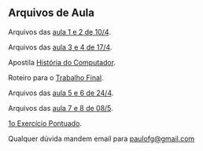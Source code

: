 ## Arquivos de Aula

Arquivos das [aula 1 e 2 de 10/4](https://drive.google.com/open?id=0B5iaTzpaUAh6VHVrQzV6eXBSZ00).

Arquivos das [aula 3 e 4 de 17/4](https://drive.google.com/open?id=0B5iaTzpaUAh6WnJTaTdTRklrSjQ).

Apostila [História do Computador](https://drive.google.com/open?id=0B5iaTzpaUAh6RmtENzJFdm5OcXc).

Roteiro para o [Trabalho Final](https://drive.google.com/open?id=0B5iaTzpaUAh6Y3NaU2xiZmM2amM).

Arquivos das [aula 5 e 6 de 24/4](https://drive.google.com/open?id=0B5iaTzpaUAh6Q3VYUmRZSG50dEE).

Arquivos das [aula 7 e 8 de 08/5](https://drive.google.com/open?id=0B5iaTzpaUAh6MzdYMnBkY0xLc1U).

[1o Exercício Pontuado](https://goo.gl/forms/Onz35gD26GCuhnHo2).

Qualquer dúvida mandem email para paulofg@gmail.com

